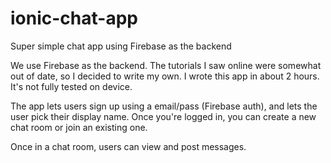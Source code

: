 # ionic-chat-app
Super simple chat app using Firebase as the backend

We use Firebase as the backend. The tutorials I saw online were somewhat out of date, so I decided to write my own. I wrote this app in about 2 hours. It's not fully tested on device.

The app lets users sign up using a email/pass (Firebase auth), and lets the user pick their display name. Once you're logged in, you can create a new chat room or join an existing one.

Once in a chat room, users can view and post messages.
